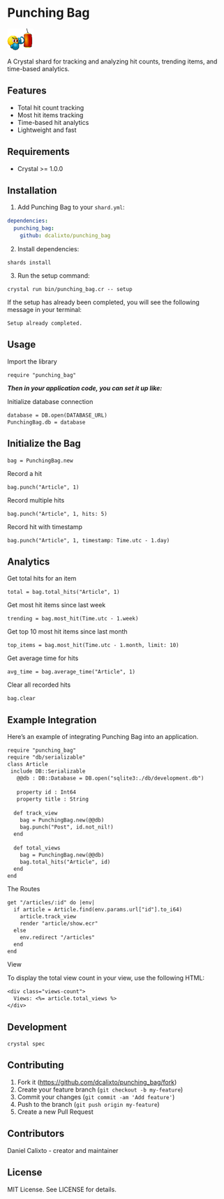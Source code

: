 # Punching Bag

![Punch Bag](./src/punching-bag.gif)

A Crystal shard for tracking and analyzing hit counts, trending items, and time-based analytics.

## Features

- Total hit count tracking
- Most hit items tracking
- Time-based hit analytics
- Lightweight and fast

## Requirements

- Crystal >= 1.0.0

## Installation

1. Add Punching Bag to your `shard.yml`:

```yaml
dependencies:
  punching_bag:
    github: dcalixto/punching_bag
```

2. Install dependencies:

```crystal
shards install
```

3. Run the setup command:

```crystal
crystal run bin/punching_bag.cr -- setup
```

If the setup has already been completed, you will see the following message in your terminal:

```crystal
Setup already completed.
```

## Usage

Import the library

```crystal
require "punching_bag"
```

**_Then in your application code, you can set it up like:_**

Initialize database connection

```crystal
database = DB.open(DATABASE_URL)
PunchingBag.db = database
```

## Initialize the Bag

```crystal
bag = PunchingBag.new
```

Record a hit

```crystal
bag.punch("Article", 1)
```

Record multiple hits

```crystal
bag.punch("Article", 1, hits: 5)
```

Record hit with timestamp

```crystal
bag.punch("Article", 1, timestamp: Time.utc - 1.day)
```

## Analytics

Get total hits for an item

```crystal
total = bag.total_hits("Article", 1)
```

Get most hit items since last week

```crystal
trending = bag.most_hit(Time.utc - 1.week)
```

Get top 10 most hit items since last month

```crystal
top_items = bag.most_hit(Time.utc - 1.month, limit: 10)
```

Get average time for hits

```crystal
avg_time = bag.average_time("Article", 1)
```

Clear all recorded hits

```crystal
bag.clear
```

## Example Integration

Here’s an example of integrating Punching Bag into an application.

```crystal
require "punching_bag"
require "db/serializable"
class Article
 include DB::Serializable
   @@db : DB::Database = DB.open("sqlite3:./db/development.db")

   property id : Int64
   property title : String

  def track_view
    bag = PunchingBag.new(@@db)
    bag.punch("Post", id.not_nil!)
  end

  def total_views
    bag = PunchingBag.new(@@db)
    bag.total_hits("Article", id)
  end
end

```

The Routes

```crystal
get "/articles/:id" do |env|
  if article = Article.find(env.params.url["id"].to_i64)
    article.track_view
    render "article/show.ecr"
  else
    env.redirect "/articles"
  end
end
```

View

To display the total view count in your view, use the following HTML:

```crystal
<div class="views-count">
  Views: <%= article.total_views %>
</div>
```

## Development

```crystal
crystal spec
```

## Contributing

1. Fork it (https://github.com/dcalixto/punching_bag/fork)
2. Create your feature branch (`git checkout -b my-feature`)
3. Commit your changes (`git commit -am 'Add feature'`)
4. Push to the branch (`git push origin my-feature`)
5. Create a new Pull Request

## Contributors

Daniel Calixto - creator and maintainer

## License

MIT License. See LICENSE for details.
